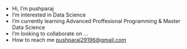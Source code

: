 - Hi, I’m pushparaj
- I’m interested in Data Science
- I’m currently learning Advanced Proffesional Programming & Master Data Science
- I’m looking to collaborate on ...
- How to reach me pushparaj29196@gmail.com


<!---
Stormorigins/Stormorigins is a ✨ special ✨ repository because its `README.md` (this file) appears on your GitHub profile.
You can click the Preview link to take a look at your changes.
--->
